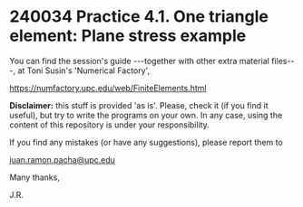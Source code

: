 # 240034 Practice 4.1. One triangle element: Plane stress example

You can find the session's guide ---together with other extra material files---,
at Toni Susin's 'Numerical Factory', 

https://numfactory.upc.edu/web/FiniteElements.html

**Disclaimer:** this stuff is provided 'as is'. Please, check it (if you 
find it useful), but try to write the programs on your own. In any case, 
using the content of this repository is under your responsibility.

If you find any mistakes (or have any suggestions), please report them to 

juan.ramon.pacha@upc.edu 

Many thanks,

J.R.
